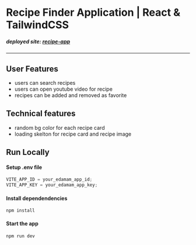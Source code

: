 # Recipe Finder Application | React & TailwindCSS

##### deployed site: [recipe-app](https://recipe-app-rust-two.vercel.app/)

---

## User Features

- users can search recipes
- users can open youtube video for recipe
- recipes can be added and removed as favorite

## Technical features

- random bg color for each recipe card
- loading skelton for recipe card and recipe image

## Run Locally

#### Setup .env file

```js
VITE_APP_ID = your_edamam_app_id;
VITE_APP_KEY = your_edamam_app_key;
```

#### Install dependendencies

```shell
npm install
```

#### Start the app

```shell
npm run dev
```
